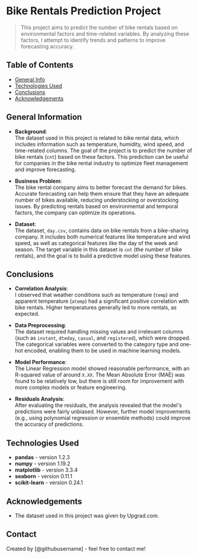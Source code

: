 # Bike Rentals Prediction Project
> This project aims to predict the number of bike rentals based on environmental factors and time-related variables. By analyzing these factors, I attempt to identify trends and patterns to improve forecasting accuracy.

## Table of Contents
* [General Info](#general-information)
* [Technologies Used](#technologies-used)
* [Conclusions](#conclusions)
* [Acknowledgements](#acknowledgements)

## General Information
- **Background**:  
  The dataset used in this project is related to bike rental data, which includes information such as temperature, humidity, wind speed, and time-related columns. The goal of the project is to predict the number of bike rentals (`cnt`) based on these factors. This prediction can be useful for companies in the bike rental industry to optimize fleet management and improve forecasting.

- **Business Problem**:  
  The bike rental company aims to better forecast the demand for bikes. Accurate forecasting can help them ensure that they have an adequate number of bikes available, reducing understocking or overstocking issues. By predicting rentals based on environmental and temporal factors, the company can optimize its operations.

- **Dataset**:  
  The dataset, `day.csv`, contains data on bike rentals from a bike-sharing company. It includes both numerical features like temperature and wind speed, as well as categorical features like the day of the week and season. The target variable in this dataset is `cnt` (the number of bike rentals), and the goal is to build a predictive model using these features.

## Conclusions
- **Correlation Analysis**:  
  I observed that weather conditions such as temperature (`temp`) and apparent temperature (`atemp`) had a significant positive correlation with bike rentals. Higher temperatures generally led to more rentals, as expected.
  
- **Data Preprocessing**:  
  The dataset required handling missing values and irrelevant columns (such as `instant`, `dteday`, `casual`, and `registered`), which were dropped. The categorical variables were converted to the category type and one-hot encoded, enabling them to be used in machine learning models.

- **Model Performance**:  
  The Linear Regression model showed reasonable performance, with an R-squared value of around `X.XX`. The Mean Absolute Error (MAE) was found to be relatively low, but there is still room for improvement with more complex models or feature engineering.

- **Residuals Analysis**:  
  After evaluating the residuals, the analysis revealed that the model's predictions were fairly unbiased. However, further model improvements (e.g., using polynomial regression or ensemble methods) could improve the accuracy of predictions.

## Technologies Used
- **pandas** - version 1.2.3  
- **numpy** - version 1.19.2  
- **matplotlib** - version 3.3.4  
- **seaborn** - version 0.11.1  
- **scikit-learn** - version 0.24.1  

## Acknowledgements
- The dataset used in this project was given by Upgrad.com.

## Contact
Created by [@githubusername] - feel free to contact me!

